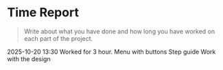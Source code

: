 # Time Report

> Write about what you have done and how long you have worked on each part of the project.

2025-10-20 13:30 Worked for 3 hour.
Menu with buttons
Step guide
Work with the design
